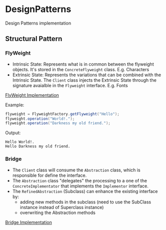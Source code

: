 # DesignPatterns
Design Patterns implementation

## Structural Pattern

### FlyWeight
* Intrinsic State: Represents what is in common between the flyweight objects. It's stored in the `ConcreteFlyweight` class. E.g. Characters
* Extrinsic State: Represents the variations that can be combined with the Intrinsic State. The `Client` class injects the Extrinsic State through the signature avaialble in the `Flyweight` interface. E.g. Fonts

[FlyWeight Implementation](https://github.com/RRoggia/DesignPatterns/tree/master/src/com/rroggia/flyweight)

Example:
```` java
flyweight = FlyweightFactory.getFlyweight("Hello");
flyweight.operation("World!.");
flyweight.operation("Darkness my old friend.");
````
Output:
````console
Hello World!.
Hello Darkness my old friend.
````

### Bridge
* The `Client` class will consume the `Abstraction` class, which is responsible for define the interface.
* The `Abstraction` class "delegates" the processing to a one of the `ConcreteImplementator` that implements the `Implementor` interface.
* The `RefinedAbstraction` (Subclass) can enhance the existing interface by:
    * adding new methods in the subclass  (need to use the SubClass instance instead of Superclass instance) 
    * overwriting the Abstraction methods

[Bridge Implementation](https://github.com/RRoggia/DesignPatterns/tree/master/src/com/rroggia/bridge)
